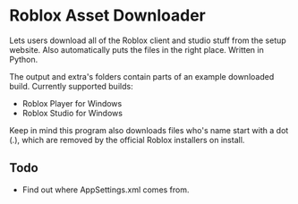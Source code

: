 # Roblox Asset Downloader
Lets users download all of the Roblox client and studio stuff from the setup website. Also automatically puts the files in the right place. Written in Python.

The output and extra's folders contain parts of an example downloaded build.
Currently supported builds:
* Roblox Player for Windows
* Roblox Studio for Windows

Keep in mind this program also downloads files who's name start with a dot (.), which are removed by the official Roblox installers on install.

## Todo
* Find out where AppSettings.xml comes from.
